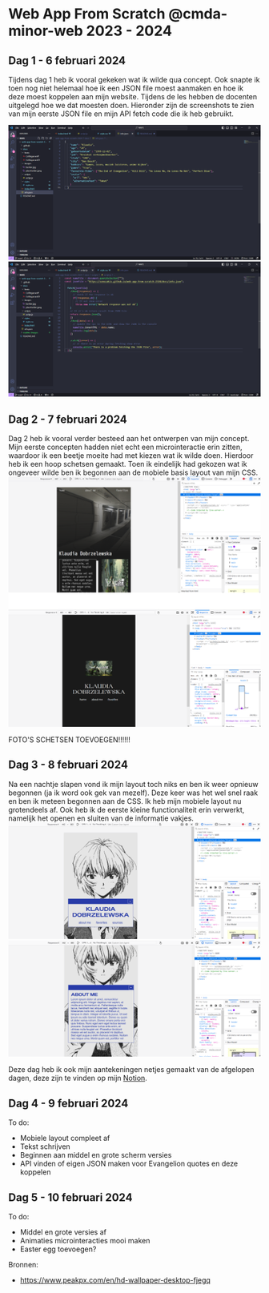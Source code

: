 # Web App From Scratch @cmda-minor-web 2023 - 2024
## Dag 1 - 6 februari 2024
Tijdens dag 1 heb ik vooral gekeken wat ik wilde qua concept. Ook snapte ik toen nog niet helemaal hoe ik een JSON file moest aanmaken en hoe ik deze moest koppelen aan mijn website. Tijdens de les hebben de docenten uitgelegd hoe we dat moesten doen. Hieronder zijn de screenshots te zien van mijn eerste JSON file en mijn API fetch code die ik heb gebruikt.

<img src="./readme-images/JSON-voorbeeld.png" alt="Mijn eerste JSON file.">
<img src="./readme-images/JSON-java.png" alt="Mijn API fetch in de Javascript.">

## Dag 2 - 7 februari 2024
Dag 2 heb ik vooral verder besteed aan het ontwerpen van mijn concept. Mijn eerste concepten hadden niet echt een microinteractie erin zitten, waardoor ik een beetje moeite had met kiezen wat ik wilde doen. Hierdoor heb ik een hoop schetsen gemaakt. Toen ik eindelijk had gekozen wat ik ongeveer wilde ben ik begonnen aan de mobiele basis layout van mijn CSS. 
<img src="./readme-images/design1.png" alt="Mijn eerste design.">
<img src="./readme-images/design2.png" alt="Mijn tweede design.">

FOTO'S SCHETSEN TOEVOEGEN!!!!!!


## Dag 3 - 8 februari 2024
Na een nachtje slapen vond ik mijn layout toch niks en ben ik weer opnieuw begonnen (ja ik word ook gek van mezelf). Deze keer was het wel snel raak en ben ik meteen begonnen aan de CSS. Ik heb mijn mobiele layout nu grotendeels af. Ook heb ik de eerste kleine functionaliteit erin verwerkt, namelijk het openen en sluiten van de informatie vakjes. 
<img src="./readme-images/design3.png" alt="Mijn uiteindelijke design.">
<img src="./readme-images/design3vak.png" alt="Screenshot met het vakje open.">

Deze dag heb ik ook mijn aantekeningen netjes gemaakt van de afgelopen dagen, deze zijn te vinden op mijn [Notion](https://obvious-seal-dd9.notion.site/Minor-Web-Development-6e526033f6244a08af249c72653b22b8?pvs=4).

## Dag 4 - 9 februari 2024
To do:
- Mobiele layout compleet af
- Tekst schrijven
- Beginnen aan middel en grote scherm versies
- API vinden of eigen JSON maken voor Evangelion quotes en deze koppelen


## Dag 5 - 10 februari 2024
To do:
- Middel en grote versies af
- Animaties microinteracties mooi maken
- Easter egg toevoegen?


Bronnen:
- https://www.peakpx.com/en/hd-wallpaper-desktop-fjegq
